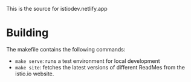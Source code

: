 This is the source for istiodev.netlify.app

# Building

The makefile contains the following commands: 

* `make serve`: runs a test environment for local development
* `make site`: fetches the latest versions of different ReadMes from the
	istio.io website. 
